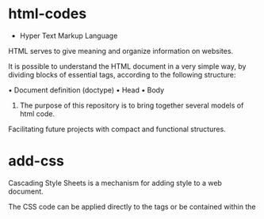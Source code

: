 # html-codes

- Hyper Text Markup Language 

HTML serves to give meaning and organize information on websites.

It is possible to understand the HTML document in a very simple way, by dividing blocks of essential tags, according to the following structure:

• Document definition (doctype)
• Head
• Body

1. The purpose of this repository is to bring together several models of html code.

Facilitating future projects with compact and functional structures.

# add-css

Cascading Style Sheets is a mechanism for adding style to a web document.

The CSS code can be applied directly to the tags or be contained within the <style> tags.

It is also possible, instead of placing the formatting inside the document, to create a link to a CSS file containing the styles.

The matching rules for CSS are called selectors, a style definition can be matched with a selector or a comma-separated group of selectors, a selector can match an element by:

- Element of type: element_name {style definition; }
- Type element with class: element_name.class_name {style definition; }
- All elements with the class: .class_name {style definition;}
- The element with the id: #id_of_element {style definition; }
- Group wedding: element_name_01, element_name_02, .class_name {style definition; }

# vercel

- Introduction to Vercel

​Vercel is a cloud platform for static sites and Serverless Functions that fits perfectly with your workflow. It enables developers to host Jamstack websites and web services that deploy instantly, scale automatically, and requires no supervision, all with no configuration.

# php

- Hypertext Preprocessor

PHP is a popular general-purpose scripting language that is especially suited to web development.

Fast, flexible and pragmatic, PHP powers everything from your blog to the most popular websites in the world.

# hyperlink

They allow us to link our documents to any other document (or other resource) we want. We can also link to specific parts of documents and we can make applications available at a simple web address.

Any web content can be converted into a link, so that when clicked (or otherwise activated) it will cause the browser to go to another address (URL).

# easyPHP webserver

EasyPHP Webserver turns your computer into a web server where you can host all your garage projects and see how they appear on the Internet. Although you cannot provide the same level of security for your applications as provided by professional hosting services.

- SQL database service

- Directory provided by the HTTP server and for saving files from your website.

# SQL 

- structured query language

Structured query language is the standard language of so-called Relational Databases, which in turn are databases structured in the form of columns and rows, also called tuples, with their data stored in tables.

Relational databases are currently the dominant solution in the market, in the same way that SQL is the standard language of this platform. It is a powerful, set-oriented technology and is the basis for manipulating relational data.

1. DML: Data Manipulation Language
2. DDL: Data Definition Language
3. DCL: Data Control Language
4. DTL: Data Transaction Language

# javascript

JavaScript is a structured interpreted programming language, high-level scripting with weak dynamic typing and multiparadigm. Along with HTML and CSS, JavaScript is one of the three main technologies on the World Wide Web.

JS is code aggregated on a page or an external .js file that is inserted into a domain through a file upload. JS is a language created to serve the user, which means that its script is downloaded on the visitors' machine and processed there.

JS is a programming language used mainly on web pages. With JS, you can display messages and other interesting information, make checks or dynamically change the visual presentation of pages, depending on the behavior you want your page (or application) to have.

# wampserver 

WAMP is a set derived from LAMP (L is for Linux). The only difference between them is that WAMP is used for Windows. Meanwhile, LAMP is used for Linux-based operating systems (Ubuntu, for example).

- "W" is for Windows. There is also LAMP (for Linux) and MAMP (for MAC).

- "A" is from Apache. Apache is a server software responsible for hosting web pages. When you make a request to access a page, Apache guarantees that same access in addition to HTTP and shows the page you want to see.

- "M" is for MySQL. The function of MySQL is to be your server's database management system. It stores all relevant information about your project, such as website content, user profiles, etc.

- "P" is from PHP. It is a programming language used to develop WordPress. It acts as a kind of "glue" for the entire software package. PHP runs in conjunction with Apache and communicates with MySQL.